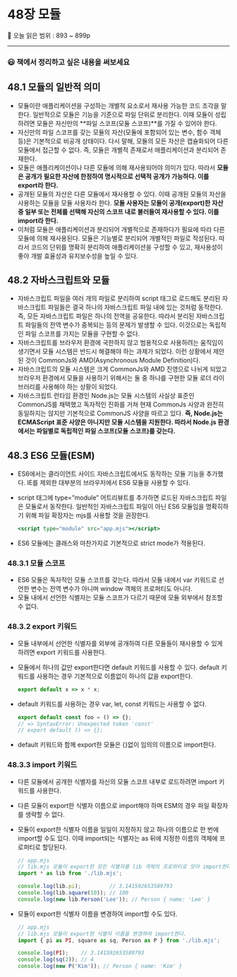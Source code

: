 # 48장 모듈

🔖 오늘 읽은 범위 : 893 ~ 899p

---

### 😃 책에서 정리하고 싶은 내용을 써보세요

## 48.1 모듈의 일반적 의미

- 모듈이란 애플리케이션을 구성하는 개별적 요소로서 재사용 가능한 코드 조각을 말한다. 일반적으로 모듈은 기능을 기준으로 파일 단위로 분리한다. 이때 모듈이 성립하려면 모듈은 자신만의 **파일 스코프(모듈 스코프)**를 가질 수 있어야 한다.
- 자신만의 파일 스코프를 갖는 모듈의 자산(모듈에 포함되어 있는 변수, 함수 객체 등)은 기본적으로 비공개 상태이다. 다시 말해, 모듈의 모든 자산은 캡슐화되어 다른 모듈에서 접근할 수 없다. 즉, 모듈은 개별적 존재로서 애플리케이션과 분리되어 존재한다.
- 모듈은 애플리케이션이나 다른 모듈에 의해 재사용되어야 의미가 있다. 따라서 **모듈은 공개가 필요한 자산에 한정하여 명시적으로 선택적 공개가 가능하다. 이를 export라 한다.**
- 공개된 모듈의 자산은 다른 모듈에서 재사용할 수 있다. 이때 공개된 모듈의 자산을 사용하는 모듈을 모듈 사용자라 한다. **모듈 사용자는 모듈이 공개(export)한 자산 중 일부 또는 전체를 선택해 자신의 스코프 내로 불러들여 재사용할 수 있다. 이를 import라 한다.**
- 이처럼 모듈은 애플리케이션과 분리되어 개별적으로 존재하다가 필요에 따라 다른 모듈에 의해 재사용된다. 모듈은 기능별로 분리되어 개별적인 파일로 작성된다. 따라서 코드의 단위를 명확히 분리하여 애플리케이션을 구성할 수 있고, 재사용성이 좋아 개발 효율성과 유지보수성을 높일 수 있다.

## 48.2 자바스크립트와 모듈

- 자바스크립트 파일을 여러 개의 파일로 분리하여 script 태그로 로드해도 분리된 자바스크립트 파일들은 결국 하나의 자바스크립트 파일 내에 있는 것처럼 동작한다. 즉, 모든 자바스크립트 파일은 하나의 전역을 공유한다. 따라서 분리된 자바스크립트 파일들의 전역 변수가 중복되는 등의 문제가 발생할 수 있다. 이것으로는 독립적인 파일 스코프를 가지는 모듈을 구현할 수 없다.
- 자바스크립트를 브라우저 환경에 국한하지 않고 범용적으로 사용하려는 움직임이 생기면서 모듈 시스템은 반드시 해결해야 하는 과제가 되었다. 이런 상황에서 제안된 것이 CommonJs와 AMD(Asynchronous Module Definition)다.
- 자바스크립트의 모듈 시스템은 크게 CommonJs와 AMD 진영으로 나뉘게 되었고 브라우저 환경에서 모듈을 사용하기 위해서는 둘 중 하나를 구현한 모듈 로더 라이브러리를 사용해야 하는 상황이 되었다.
- 자바스크립트 런타임 환경인 Node.js는 모듈 시스템의 사실상 표준인 CommonJS를 채택했고 독자적인 진화를 거쳐 현재 CommonJs 사양과 완전히 동일하지는 않지만 기본적으로 CommonJS 사양을 따르고 있다. **즉, Node.js는 ECMAScript 표준 사양은 아니지만 모듈 시스템을 지원한다. 따라서 Node.js 환경에서는 파일별로 독립적인 파일 스코프(모듈 스코프)를 갖는다.**

## 48.3 ES6 모듈(ESM)

- ES6에서는 클라이언트 사이드 자바스크립트에서도 동작하는 모듈 기능을 추가했다. IE를 제외한 대부분의 브라우저에서 ES6 모듈을 사용할 수 있다.
- script 태그에 type=”module” 어트리뷰트를 추가하면 로드된 자바스크립트 파일은 모듈로서 동작한다. 일반적인 자바스크립트 파일이 아닌 ES6 모듈임을 명확히하기 위해 파일 확장자는 mjs를 사용할 것을 권장한다.
    
    ```jsx
    <script type="module" src="app.mjs"></script>
    ```
    
- ES6 모듈에는 클래스와 마찬가지로 기본적으로 strict mode가 적용된다.

### 48.3.1 모듈 스코프

- ES6 모듈은 독자적인 모듈 스코프를 갖는다. 따라서 모듈 내에서 var 키워드로 선언한 변수는 전역 변수가 아니며 window 객체의 프로퍼티도 아니다.
- 모듈 내에서 선언한 식별자는 모듈 스코프가 다르기 때문에 모듈 외부에서 참조할 수 없다.

### 48.3.2 export 키워드

- 모듈 내부에서 선언한 식별자를 외부에 공개하여 다른 모듈들이 재사용할 수 있게 하려면 export 키워드를 사용한다.
- 모듈에서 하나의 값만 export한다면 default 키워드를 사용할 수 있다. default 키워드를 사용하는 경우 기본적으로 이름없이 하나의 값을 export한다.
    
    ```jsx
    export default x => x * x;
    ```
    
- default 키워드를 사용하는 경우 var, let, const 키워드는 사용할 수 없다.
    
    ```jsx
    export default const foo = () => {};
    // => SyntaxError: Unexpected token 'const'
    // export default () => {};
    ```
    
- default 키워드와 함께 export한 모듈은 {}없이 임의의 이름으로 import한다.

### 48.3.3 import 키워드

- 다른 모듈에서 공개한 식별자를 자신의 모듈 스코프 내부로 로드하려면 import 키워드를 사용한다.
- 다른 모듈이 export한 식별자 이름으로 import해야 하며 ESM의 경우 파일 확장자를 생략할 수 없다.
- 모듈이 export한 식별자 이름을 일일이 지정하지 않고 하나의 이름으로 한 번에 import할 수도 있다. 이때 import되는 식별자는 as 뒤에 지정한 이름의 객체에 프로퍼티로 할당된다.
    
    ```jsx
    // app.mjs
    // lib.mjs 모듈이 export한 모든 식별자를 lib 객체의 프로퍼티로 모아 import한다.
    import * as lib from './lib.mjs';
    
    console.log(lib.pi);         // 3.141592653589793
    console.log(lib.square(10)); // 100
    console.log(new lib.Person('Lee')); // Person { name: 'Lee' }
    ```
    
- 모듈이 export한 식별자 이름을 변경하여 import할 수도 있다.
    
    ```jsx
    // app.mjs
    // lib.mjs 모듈이 export한 식별자 이름을 변경하여 import한다.
    import { pi as PI, square as sq, Person as P } from './lib.mjs';
    
    console.log(PI);    // 3.141592653589793
    console.log(sq(2)); // 4
    console.log(new P('Kim')); // Person { name: 'Kim' }
    ```
